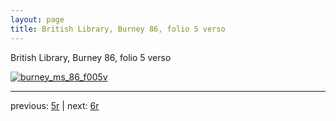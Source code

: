 ```yaml
---
layout: page
title: British Library, Burney 86, folio 5 verso
---
```


British Library, Burney 86, folio 5 verso

[![burney_ms_86_f005v](http://www.homermultitext.org/iipsrv?IIIF=/project/homer/pyramidal/deepzoom/bl/burney86imgs/v1/burney_ms_86_f005v.tif/full/800,/0/default.jpg)](http://www.homermultitext.org/ict2/?urn=urn:cite2:bl:burney86imgs.v1:burney_ms_86_f005v) 

---

previous:  [5r](../5r/) | next: [6r](../6r/)